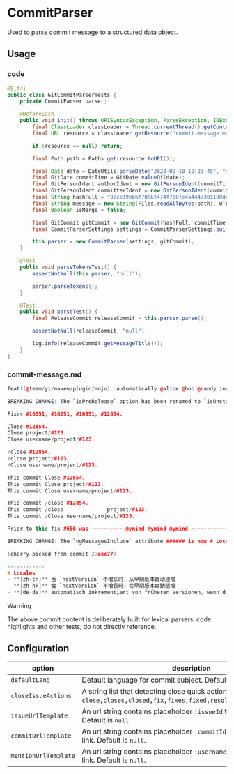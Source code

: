 # CommitParser

Used to parse commit message to a structured data object.

## Usage

<!-- tabs:start -->

### **code**

```java
@Slf4j
public class GitCommitParserTests {
    private CommitParser parser;

    @BeforeEach
    public void init() throws URISyntaxException, ParseException, IOException {
        final ClassLoader classLoader = Thread.currentThread().getContextClassLoader();
        final URL resource = classLoader.getResource("commit-message.md");

        if (resource == null) return;

        final Path path = Paths.get(resource.toURI());

        final Date date = DateUtils.parseDate("2020-02-10 12:23:45", "yyyy-MM-dd HH:mm:ss");
        final GitDate commitTime = GitDate.valueOf(date);
        final GitPersonIdent authorIdent = new GitPersonIdent(commitTime, "ymind", "ymind.chan@yi.team");
        final GitPersonIdent committerIdent = new GitPersonIdent(commitTime, "ymind", "ymind.chan@yi.team");
        final String hashFull = "02ce19bbbf7058f474f760fe4a4447301190dea9";
        final String message = new String(Files.readAllBytes(path), UTF_8).trim();
        final Boolean isMerge = false;

        final GitCommit gitCommit = new GitCommit(hashFull, commitTime, message, isMerge, authorIdent, committerIdent);
        final CommitParserSettings settings = CommitParserSettings.builder().build();

        this.parser = new CommitParser(settings, gitCommit);
    }

    @Test
    public void parseTokensTest() {
        assertNotNull(this.parser, "null");

        parser.parseTokens();
    }

    @Test
    public void parseTest() {
        final ReleaseCommit releaseCommit = this.parser.parse();

        assertNotNull(releaseCommit, "null");

        log.info(releaseCommit.getMessageTitle());
    }
}
```

### **commit-message.md**

```cc
feat!(@team/yi/maven/plugin/mojo): automatically @alice @bob @candy increments Fixes #16851 #16251 #16351 #12854 from-256 earlier versions when the `nextVersion` does not grow (#123) (#456) (#789) not grow (#234, #345, #567) xxx

BREAKING CHANGE: The `isPreRelease` option has been renamed to `isUnstable`.

Fixes #16851, #16251, #16351, #12854.

Close #12854.
Close project/#123.
Close username/project/#123.

/close #12854.
/close project/#123.
/Close username/project/#123.

This commit Close #12854.
This commit Close project/#123.
This commit Close username/project/#123.

This commit /close #12854.
This commit /close              project/#123.
This commit /Close username/project/#123.

Prior to this fix #666 was ---------- @ymind @ymind @ymind ------------ impossible to apply a binding to a the ngMessage directive to represent the name of the error.

BREAKING CHANGE: The `ngMessagesInclude` attribute ###### is now # Locales its own directive and that must be placed as a **child** element within the element with the ngMessages directive.

(cherry picked from commit 29eec77)

------------
# Locales
- **[zh-cn]** 当 `nextVersion` 不增长时，从早期版本自动递增
- **[zh-hk]** 當 `nextVersion` 不增長時，從早期版本自動遞增
- **[de-de]** automatisch inkrementiert von früheren Versionen, wenn die `nextVersion` nicht wächst
```

> [!WARNING]
> The above commit content is deliberately built for lexical parsers, code highlights and other tests, do not directly reference.

<!-- tabs:end -->

## Configuration

| option | description |
| ------ | ----------- |
| `defaultLang` | Default language for commit subject. Default is `en`. |
| `closeIssueActions` | A string list that detecting close quick actions. Default is `close,closes,closed,fix,fixes,fixed,resolve,resolves,resolved`. |
| `issueUrlTemplate` | An url string contains placeholder `:issueId` to construct issue link. Default is `null`. |
| `commitUrlTemplate` | An url string contains placeholder `:commitId` to construct commit link. Default is `null`. |
| `mentionUrlTemplate` | An url string contains placeholder `:username` to construct mention link. Default is `null`. |
